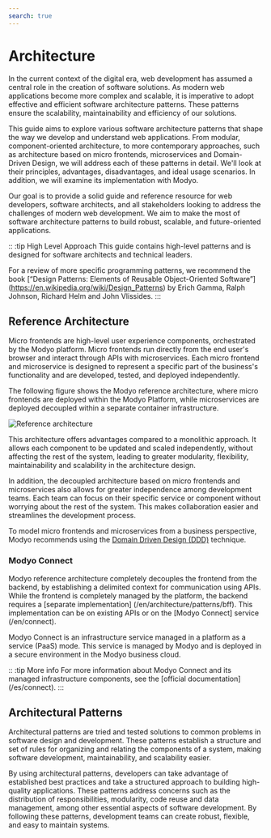 ```yaml
---
search: true
---
```


# Architecture

In the current context of the digital era, web development has assumed a central role in the creation of software solutions. As modern web applications become more complex and scalable, it is imperative to adopt effective and efficient software architecture patterns. These patterns ensure the scalability, maintainability and efficiency of our solutions.

This guide aims to explore various software architecture patterns that shape the way we develop and understand web applications. From modular, component-oriented architecture, to more contemporary approaches, such as architecture based on micro frontends, microservices and Domain-Driven Design, we will address each of these patterns in detail. We'll look at their principles, advantages, disadvantages, and ideal usage scenarios. In addition, we will examine its implementation with Modyo.

Our goal is to provide a solid guide and reference resource for web developers, software architects, and all stakeholders looking to address the challenges of modern web development. We aim to make the most of software architecture patterns to build robust, scalable, and future-oriented applications.

:: :tip High Level Approach
This guide contains high-level patterns and is designed for software architects and technical leaders.

For a review of more specific programming patterns, we recommend the book [“Design Patterns: Elements of Reusable Object-Oriented Software”] (https://en.wikipedia.org/wiki/Design_Patterns) by Erich Gamma, Ralph Johnson, Richard Helm and John Vlissides.
:::

## Reference Architecture

Micro frontends are high-level user experience components, orchestrated by the Modyo platform. Micro frontends run directly from the end user's browser and interact through APIs with microservices. Each micro frontend and microservice is designed to represent a specific part of the business's functionality and are developed, tested, and deployed independently.

The following figure shows the Modyo reference architecture, where micro frontends are deployed within the Modyo Platform, while microservices are deployed decoupled within a separate container infrastructure.

<img src="/assets/img/infrastructure/reference_architecture.png" alt="Reference architecture" />

This architecture offers advantages compared to a monolithic approach. It allows each component to be updated and scaled independently, without affecting the rest of the system, leading to greater modularity, flexibility, maintainability and scalability in the architecture design.

In addition, the decoupled architecture based on micro frontends and microservices also allows for greater independence among development teams. Each team can focus on their specific service or component without worrying about the rest of the system. This makes collaboration easier and streamlines the development process.

To model micro frontends and microservices from a business perspective, Modyo recommends using the [Domain Driven Design (DDD)](/en/architecture/patterns/ddd) technique.


### Modyo Connect
Modyo reference architecture completely decouples the frontend from the backend, by establishing a delimited context for communication using APIs. While the frontend is completely managed by the platform, the backend requires a [separate implementation] (/en/architecture/patterns/bff). This implementation can be on existing APIs or on the [Modyo Connect] service (/en/connect).

Modyo Connect is an infrastructure service managed in a platform as a service (PaaS) mode. This service is managed by Modyo and is deployed in a secure environment in the Modyo business cloud.

:: :tip More info
For more information about Modyo Connect and its managed infrastructure components, see the [official documentation] (/es/connect).
:::


## Architectural Patterns

Architectural patterns are tried and tested solutions to common problems in software design and development. These patterns establish a structure and set of rules for organizing and relating the components of a system, making software development, maintainability, and scalability easier.

By using architectural patterns, developers can take advantage of established best practices and take a structured approach to building high-quality applications. These patterns address concerns such as the distribution of responsibilities, modularity, code reuse and data management, among other essential aspects of software development. By following these patterns, development teams can create robust, flexible, and easy to maintain systems.